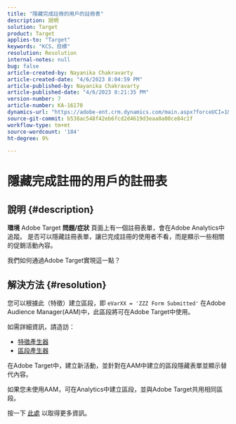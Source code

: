 ```yaml
---
title: "隱藏完成註冊的用戶的註冊表"
description: 說明
solution: Target
product: Target
applies-to: "Target"
keywords: "KCS，目標"
resolution: Resolution
internal-notes: null
bug: false
article-created-by: Nayanika Chakravarty
article-created-date: "4/6/2023 8:04:59 PM"
article-published-by: Nayanika Chakravarty
article-published-date: "4/6/2023 8:21:35 PM"
version-number: 7
article-number: KA-16170
dynamics-url: "https://adobe-ent.crm.dynamics.com/main.aspx?forceUCI=1&pagetype=entityrecord&etn=knowledgearticle&id=cc24724c-b6d4-ed11-a7c7-6045bd006b3d"
source-git-commit: b538ac548f42eb6fcd2d4619d3eaa0a00ce84c1f
workflow-type: tm+mt
source-wordcount: '184'
ht-degree: 9%

---
```


# 隱藏完成註冊的用戶的註冊表

## 說明 {#description}

<b>環境</b>
Adobe Target
<b>問題/症狀</b>
頁面上有一個註冊表單，會在Adobe Analytics中追蹤。 是否可以隱藏註冊表單，讓已完成註冊的使用者不看，而是顯示一些相關的促銷活動內容。

我們如何通過Adobe Target實現這一點？


## 解決方法 {#resolution}


您可以根據此（特徵）建立區段，即 `eVarXX = 'ZZZ Form Submitted'` 在Adobe Audience Manager(AAM)中，此區段將可在Adobe Target中使用。

如需詳細資訊，請造訪：

- [特徵產生器](https://experienceleague.adobe.com/docs/audience-manager/user-guide/features/traits/trait-builder/about-trait-builder.html?lang=en)
- [區段產生器](https://experienceleague.adobe.com/docs/audience-manager/user-guide/features/segments/segment-builder.html?lang=en)


在Adobe Target中，建立新活動，並針對在AAM中建立的區段隱藏表單並顯示替代內容。

如果您未使用AAM，可在Analytics中建立區段，並與Adobe Target共用相同區段。

按一下 [此處](https://experienceleague.adobe.com/docs/analytics/components/segmentation/segmentation-workflow/seg-publish.html?lang=zh-Hant) 以取得更多資訊。
